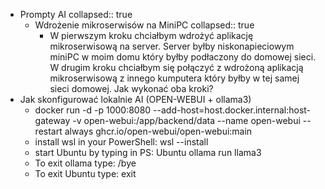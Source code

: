 - Prompty AI
  collapsed:: true
	- Wdrożenie mikroserwisów na MiniPC
	  collapsed:: true
		- W pierwszym kroku chciałbym wdrożyć aplikację mikroserwisową na server. 
		  Server byłby niskonapieciowym miniPC w moim domu który byłby podłaczony 
		  do domowej sieci. 
		  W drugim kroku chciałbym się połączyć z wdrożoną aplikacją 
		  mikroserwisową z innego kumputera który byłby w tej samej sieci domowej.
		  Jak wykonać oba kroki?
- Jak skonfigurować lokalnie AI (OPEN-WEBUI + ollama3)
	- docker run -d -p 1000:8080 --add-host=host.docker.internal:host-gateway -v open-webui:/app/backend/data --name open-webui --restart always ghcr.io/open-webui/open-webui:main
	- install wsl in your PowerShell:
	  wsl --install
	- start Ubuntu by typing in PS:
	  Ubuntu
	  ollama run llama3
	- To exit ollama type:
	  /bye
	- To exit Ubuntu type:
	  exit